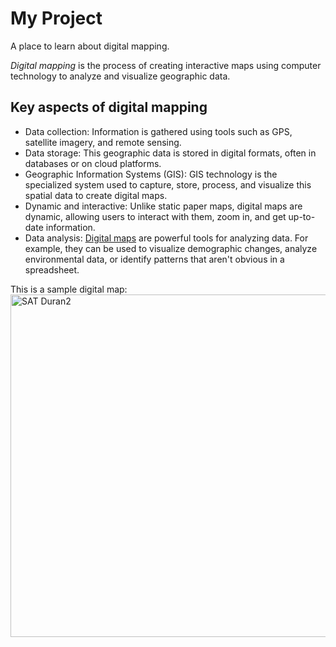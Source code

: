 # My Project

A place to learn about digital mapping.

*Digital mapping* is the process of creating interactive maps using computer technology to analyze and visualize geographic data.

## Key aspects of digital mapping
   - Data collection: Information is gathered using tools such as GPS, satellite imagery, and remote sensing.
   - Data storage: This geographic data is stored in digital formats, often in databases or on cloud platforms. 
   - Geographic Information Systems (GIS): GIS technology is the specialized system used to capture, store, process, and visualize this spatial data to create digital maps. 
   - Dynamic and interactive: Unlike static paper maps, digital maps are dynamic, allowing users to interact with them, zoom in, and get up-to-date information. 
   - Data analysis: [Digital maps](https://maptelligent.com/blog/what-is-digital-mapping/) are powerful tools for analyzing data. For example, they can be used to visualize demographic changes, analyze environmental data, or identify patterns that aren't obvious in a spreadsheet.

This is a sample digital map:
<img width="880" height="548" alt="SAT Duran2" src="https://github.com/user-attachments/assets/fa5bab66-4ffc-49bf-b2b5-b6ca5ac40d81" />

